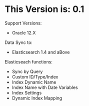 # This Version is: 0.1 
Support Versions:
- Oracle 12.X

Data Sync to: 
- Elasticsearch 1.4 and aBove
 
Elasticseach functions:
- Sync by Query
- Custom ID/Type/Index
- Index Dynamic Name
- Index Name with Date Variables
- Index Settings
- Dynamic Index Mapping
